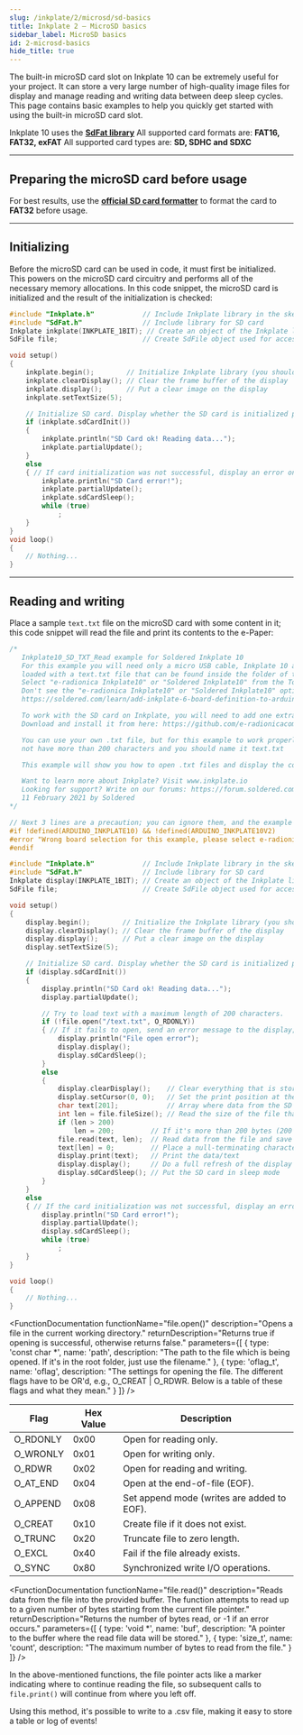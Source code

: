 ```yaml
---
slug: /inkplate/2/microsd/sd-basics
title: Inkplate 2 – MicroSD basics
sidebar_label: MicroSD basics
id: 2-microsd-basics
hide_title: true
---
```


<SectionTitle title="MicroSD basics" backgroundImage="/img/microsd.jpg" />

The built-in microSD card slot on Inkplate 10 can be extremely useful for your project. It can store a very large number of high-quality image files for display and manage reading and writing data between deep sleep cycles. This page contains basic examples to help you quickly get started with using the built-in microSD card slot.

<CenteredImage src="/img/inkplate10/10_sdcard.jpg" alt="MicroSD card slot on Inkplate 10" caption="MicroSD card slot on Inkplate 10" width="600px" />

<InfoBox>Inkplate 10 uses the [**SdFat library**](https://github.com/greiman/SdFat)</InfoBox>
<WarningBox>All supported card formats are: **FAT16, FAT32, exFAT**</WarningBox>
<WarningBox>All supported card types are: **SD, SDHC and SDXC**</WarningBox>

---

## Preparing the microSD card before usage

For best results, use the [**official SD card formatter**](https://www.sdcard.org/downloads/formatter/) to format the card to **FAT32** before usage.

<CenteredImage src="/img/inkplate10/sdcard_formatter.png" alt="Official SD card formatter" caption="The official SD Card formatter" width="400px" />

---

## Initializing

Before the microSD card can be used in code, it must first be initialized. This powers on the microSD card circuitry and performs all of the necessary memory allocations. In this code snippet, the microSD card is initialized and the result of the initialization is checked:
```cpp
#include "Inkplate.h"            // Include Inkplate library in the sketch
#include "SdFat.h"               // Include library for SD card
Inkplate inkplate(INKPLATE_1BIT); // Create an object of the Inkplate library and set the library to 1 Bit mode (BW)
SdFile file;                     // Create SdFile object used for accessing files on the SD card

void setup()
{
    inkplate.begin();        // Initialize Inkplate library (you should call this function ONLY ONCE)
    inkplate.clearDisplay(); // Clear the frame buffer of the display
    inkplate.display();      // Put a clear image on the display
    inkplate.setTextSize(5);

    // Initialize SD card. Display whether the SD card is initialized properly or not.
    if (inkplate.sdCardInit())
    {
        inkplate.println("SD Card ok! Reading data...");
        inkplate.partialUpdate();
    }
    else
    { // If card initialization was not successful, display an error on the screen, put the SD card in sleep mode, and stop the program (using an infinite loop)
        inkplate.println("SD Card error!");        
        inkplate.partialUpdate();
        inkplate.sdCardSleep();
        while (true)
            ;
    }
}
void loop()
{
    // Nothing...
}
```
<FunctionDocumentation
    functionname="inkplate.sdCardInit()"
    description="Initializes the SD card through SPI."
    returnDescription="Returns true if the initialization was successful, otherwise returns false."
/>

---

## Reading and writing

Place a sample `text.txt` file on the microSD card with some content in it; this code snippet will read the file and print its contents to the e-Paper:
```cpp
/*
   Inkplate10_SD_TXT_Read example for Soldered Inkplate 10
   For this example you will need only a micro USB cable, Inkplate 10 and an SD card
   loaded with a text.txt file that can be found inside the folder of this example.
   Select "e-radionica Inkplate10" or "Soldered Inkplate10" from the Tools -> Board menu.
   Don't see the "e-radionica Inkplate10" or "Soldered Inkplate10" option? Follow our tutorial and add it:
   https://soldered.com/learn/add-inkplate-6-board-definition-to-arduino-ide/

   To work with the SD card on Inkplate, you will need to add one extra library.
   Download and install it from here: https://github.com/e-radionicacom/Inkplate-6-SDFat-Arduino-Library

   You can use your own .txt file, but for this example to work properly it should
   not have more than 200 characters and you should name it text.txt

   This example will show you how to open .txt files and display the content of that file on the Inkplate e-paper display.

   Want to learn more about Inkplate? Visit www.inkplate.io
   Looking for support? Write on our forums: https://forum.soldered.com/
   11 February 2021 by Soldered
*/

// Next 3 lines are a precaution; you can ignore them, and the example would also work without them
#if !defined(ARDUINO_INKPLATE10) && !defined(ARDUINO_INKPLATE10V2)
#error "Wrong board selection for this example, please select e-radionica Inkplate10 or Soldered Inkplate10 in the boards menu."
#endif

#include "Inkplate.h"            // Include Inkplate library in the sketch
#include "SdFat.h"               // Include library for SD card
Inkplate display(INKPLATE_1BIT); // Create an object of the Inkplate library and set the library to 1 Bit mode (BW)
SdFile file;                     // Create SdFile object used for accessing files on the SD card

void setup()
{
    display.begin();        // Initialize the Inkplate library (you should call this function ONLY ONCE)
    display.clearDisplay(); // Clear the frame buffer of the display
    display.display();      // Put a clear image on the display
    display.setTextSize(5);

    // Initialize SD card. Display whether the SD card is initialized properly or not.
    if (display.sdCardInit())
    {
        display.println("SD Card ok! Reading data...");
        display.partialUpdate();

        // Try to load text with a maximum length of 200 characters.
        if (!file.open("/text.txt", O_RDONLY))
        { // If it fails to open, send an error message to the display; otherwise, read the file.
            display.println("File open error");
            display.display();
            display.sdCardSleep();
        }
        else
        {
            display.clearDisplay();    // Clear everything that is stored in the frame buffer of the e-paper display
            display.setCursor(0, 0);   // Set the print position at the beginning of the screen
            char text[201];            // Array where data from the SD card is stored (max 200 characters here)
            int len = file.fileSize(); // Read the size of the file that is being opened
            if (len > 200)
                len = 200;         // If it's more than 200 bytes (200 characters), limit it to the maximum of 200 bytes
            file.read(text, len);  // Read data from the file and save it in the text array
            text[len] = 0;         // Place a null-terminating character at the end of the data
            display.print(text);   // Print the data/text
            display.display();     // Do a full refresh of the display
            display.sdCardSleep(); // Put the SD card in sleep mode
        }
    }
    else
    { // If the card initialization was not successful, display an error on the screen, put the SD card in sleep mode, and stop the program (using an infinite loop)
        display.println("SD Card error!");        
        display.partialUpdate();
        display.sdCardSleep();
        while (true)
            ;
    }
}

void loop()
{
    // Nothing...
}

```

<FunctionDocumentation
    functionName="file.open()"
    description="Opens a file in the current working directory."
    returnDescription="Returns true if opening is successful, otherwise returns false."
    parameters={[ 
    { type: 'const char *', name: 'path', description: "The path to the file which is being opened. If it's in the root folder, just use the filename." },
    { type: 'oflag_t', name: 'oflag', description: "The settings for opening the file. The different flags have to be OR'd, e.g., O_CREAT | O_RDWR. Below is a table of these flags and what they mean." }
  ]}
 />

| Flag     | Hex Value | Description                                |
|----------|-----------|--------------------------------------------|
| O_RDONLY | 0x00      | Open for reading only.                     |
| O_WRONLY | 0x01      | Open for writing only.                     |
| O_RDWR   | 0x02      | Open for reading and writing.              |
| O_AT_END | 0x04      | Open at the end-of-file (EOF).             |
| O_APPEND | 0x08      | Set append mode (writes are added to EOF). |
| O_CREAT  | 0x10      | Create file if it does not exist.          |
| O_TRUNC  | 0x20      | Truncate file to zero length.              |
| O_EXCL   | 0x40      | Fail if the file already exists.           |
| O_SYNC   | 0x80      | Synchronized write I/O operations.         |

<FunctionDocumentation
    functionName="file.fileSize()"
    description="Returns the total number of bytes in a file."
    returnType="uint32_t"
/>

<FunctionDocumentation
  functionName="file.read()"
  description="Reads data from the file into the provided buffer. The function attempts to read up to a given number of bytes starting from the current file pointer."
  returnDescription="Returns the number of bytes read, or -1 if an error occurs."
  parameters={[ 
    { type: 'void *', name: 'buf', description: "A pointer to the buffer where the read file data will be stored." },
    { type: 'size_t', name: 'count', description: "The maximum number of bytes to read from the file." }
  ]}
 />

<InfoBox>In the above-mentioned functions, the file pointer acts like a marker indicating where to continue reading the file, so subsequent calls to `file.print()` will continue from where you left off.</InfoBox>

<InfoBox>Using this method, it's possible to write to a .csv file, making it easy to store a table or log of events!</InfoBox>

<QuickLink 
  title="Inkplate10_SD_TXT_Read.ino" 
  description="This example will show you how to open .txt files and display the content of that file on the Inkplate e-paper display."
  url="https://github.com/SolderedElectronics/Inkplate-Arduino-library/blob/7694c2963e95560dfc71d0b26bd8bf1960e08b6e/examples/Inkplate10/Advanced/SD/Inkplate10_SD_TXT_Read/Inkplate10_SD_TXT_Read.ino" 
/>

<QuickLink 
  title="Inkplate10_SD_TXT_Write.ino" 
  description="This example will show you how to write in a .txt file."
  url="https://github.com/SolderedElectronics/Inkplate-Arduino-library/blob/7694c2963e95560dfc71d0b26bd8bf1960e08b6e/examples/Inkplate10/Advanced/SD/Inkplate10_SD_TXT_Write/Inkplate10_SD_TXT_Write.ino" 
/>